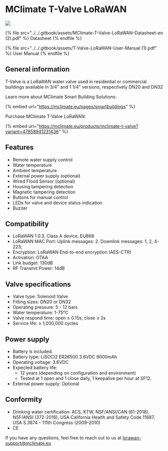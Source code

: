 # MClimate T-Valve LoRaWAN

![](../../.gitbook/assets/mw1920\_t-valve-header-image.png)

{% file src="../../.gitbook/assets/MClimate-T-Valve-LoRaWAN-Datasheet-en (2).pdf" %}
Datasheet
{% endfile %}

{% file src="../../.gitbook/assets/T-Valve-LoRaWAN-User-Manual (1).pdf" %}
User Manual
{% endfile %}

## General information

T-Valve is a LoRaWAN water valve used in residential or commercial buildings available in 3/4" and 1 1/4" versions, respectively DN20 and DN32

Learn more about MClimate Smart Building Solutions:

{% embed url="https://mclimate.eu/pages/smartbuildings" %}

Purchase MClimate T-Valve LoRaWAN:

{% embed url="https://mclimate.eu/products/mclimate-t-valve?variant=47858941231436" %}

## Features

* Remote water supply control
* Water temperature
* Ambient temperature
* External power supply (optional)
* Wired Flood Sensor (optional)
* Housing tampering detection&#x20;
* Magnetic tampering detection
* Buttons for manual control
* LEDs for valve and device status indication
* Buzzer

## Compatibility

* LoRaWAN 1.0.3, Class A device, EU868
* LoRaWAN MAC Port: Uplink messages: 2. Downlink messages: 1, 2, 4-223;
* Encryption: LoRaWAN End-to-end encryption (AES-CTR)
* Activation: OTAA
* Link budget: 130dB
* RF Transmit Power: 14dB

## Valve specifications

* Valve type: Solenoid Valve
* Fitting sizes: DN20 or DN32
* Operating pressure: 5 - 12 bars
* Water temperature: 1-75°C
* Valve respond time: open ≤ 0.15s; close ≤ 2s&#x20;
* Service life: ≥ 1,000,000 cycles

## Power supply

* Battery is included.
* Battery type: LiSOCl2 ER26500 3.6VDC 9000mAh
* Operating voltage: 3.6VDC
* Expected battery life:&#x20;
  * 12 years (depending on configuration and environment)
  * Tested at 1 open and 1 close daily, 1 keepalive per hour at SF12.
* External power supply: Optional

## Conformity

* Drinking water certification: ACS, KTW, NSF/ANSI/CAN (61-2018), NSF/ANSI (372-2016), USA California Health and Safety Code 11687, USA S.3874 - 111th Congress (2009-2010)
* CE

If you have any questions, feel free to reach out to us at [lorawan-support@mclimate.eu](mailto:lorawan-support@mclimate.eu)

